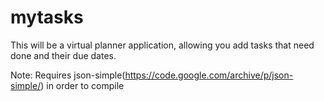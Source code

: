 # mytasks
This will be a virtual planner application, allowing you add tasks that need done and their due dates.

Note: Requires json-simple(https://code.google.com/archive/p/json-simple/) in order to compile

